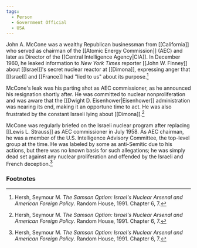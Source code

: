 ```yaml
---
tags:
  - Person
  - Government Official
  - USA
---
```

John A. McCone was a wealthy Republican businessman from [[California]] who served as chairman of the [[Atomic Energy Commission]] (AEC) and later as Director of the [[Central Intelligence Agency|CIA]]. In December 1960, he leaked information to *New York Times* reporter [[John W. Finney]] about [[Israel]]'s secret nuclear reactor at [[Dimona]], expressing anger that [[Israel]] and [[France]] had "lied to us" about its purpose.[^1]

McCone's leak was his parting shot as AEC commissioner, as he announced his resignation shortly after. He was committed to nuclear nonproliferation and was aware that the [[Dwight D. Eisenhower|Eisenhower]] administration was nearing its end, making it an opportune time to act. He was also frustrated by the constant Israeli lying about [[Dimona]].[^1]

McCone was regularly briefed on the Israeli nuclear program after replacing [[Lewis L. Strauss]] as AEC commissioner in July 1958. As AEC chairman, he was a member of the U.S. Intelligence Advisory Committee, the top-level group at the time. He was labeled by some as anti-Semitic due to his actions, but there was no known basis for such allegations; he was simply dead set against any nuclear proliferation and offended by the Israeli and French deception.[^1]

### Footnotes

[^1]: Hersh, Seymour M. *The Samson Option: Israel's Nuclear Arsenal and American Foreign Policy*. Random House, 1991. Chapter 6, 7.